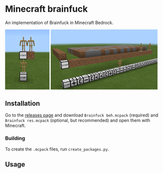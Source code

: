 # Minecraft brainfuck
An implementation of Brainfuck in Minecraft Bedrock.

<img src="Screenshots/After_init.png?raw=true" width="28.7%"
alt="After you run /function bf/init" title="After you run /function bf/init" />
<img src="Screenshots/While_running.png?raw=true" width="69.3%"
alt="While a program is running" title="While a program is running" />

## Installation
Go to the [releases page](https://github.com/qu1ncyk/Minecraft-brainfuck/releases) and download `Brainfuck beh.mcpack` (required) and `Brainfuck res.mcpack` (optional, but recommended) and open them with Minecraft.

### Building
To create the `.mcpack` files, run `create_packages.py`.

## Usage
